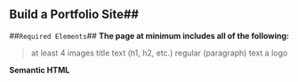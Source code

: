 ## Build a Portfolio Site## 

##`Required Elements`## 
**The page at minimum includes all of the following:**
>at least 4 images
>title text (h1, h2, etc.)
>regular (paragraph) text
>a logo

**Semantic HTML**

